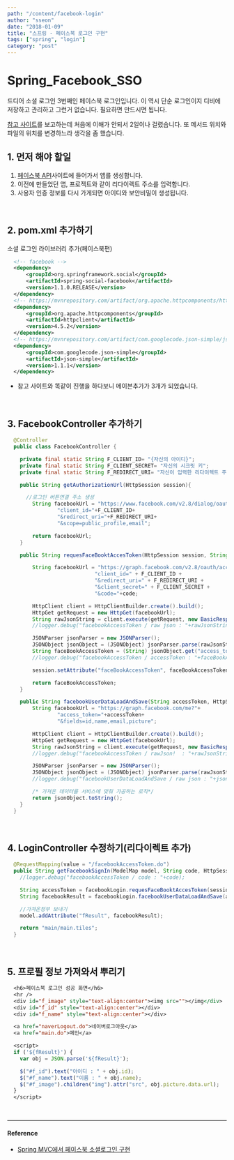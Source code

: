 ```yaml
---
path: "/content/facebook-login"
author: "sseon"
date: "2018-01-09"
title: "스프링 - 페이스북 로그인 구현"
tags: ["spring", "login"]
category: "post"
---
```


# **Spring_Facebook_SSO**

드디어 소셜 로그인 3번째인 페이스북 로그인입니다. 이 역시 단순 로그인이지 디비에 저장하고 관리하고 그런거 없습니다. 필요하면 만드시면 됩니다.
<br/>

[참고 사이트](http://osozaki.tistory.com/13)를 보고하는데 처음에 이해가 안되서 2일이나 걸렸습니다. 또 메서드 위치와 파일의 위치를 변경하느라 생각을 좀 했습니다.
<br/>

## 1. 먼저 해야 할일

1. [페이스북 API](https://developers.facebook.com)사이트에 들어가서 앱를 생성합니다.
2. 이전에 만들었던 앱, 프로젝트와 같이 리다이렉트 주소를 입력합니다.
3. 사용자 인증 정보를 다시 가게되면 아이디와 보안비밀이 생성됩니다.

<br/>

## 2. pom.xml 추가하기

소셜 로그인 라이브러리 추가(페이스북편)

```xml
  <!-- facebook -->
  <dependency>
      <groupId>org.springframework.social</groupId>
      <artifactId>spring-social-facebook</artifactId>
      <version>1.1.0.RELEASE</version>
  </dependency>
  <!-- https://mvnrepository.com/artifact/org.apache.httpcomponents/httpclient -->
  <dependency>
      <groupId>org.apache.httpcomponents</groupId>
      <artifactId>httpclient</artifactId>
      <version>4.5.2</version>
  </dependency>
  <!-- https://mvnrepository.com/artifact/com.googlecode.json-simple/json-simple -->
  <dependency>
      <groupId>com.googlecode.json-simple</groupId>
      <artifactId>json-simple</artifactId>
      <version>1.1.1</version>
  </dependency>
```

- 참고 사이트와 똑같이 진행을 하다보니 메이븐추가가 3개가 되었습니다.

<br/>

## 3. FacebookController 추가하기

```JAVA
  @Controller
  public class FacebookController {

  	private final static String F_CLIENT_ID= "{자신의 아이디}";
  	private final static String F_CLIENT_SECRET= "자신의 시크릿 키";
  	private final static String F_REDIRECT_URI= "자신이 입력한 리다이렉트 주소";

  	public String getAuthorizationUrl(HttpSession session){

      //로그인 버튼연결 주소 생성
  		String facebookUrl = "https://www.facebook.com/v2.8/dialog/oauth?"+
  				"client_id="+F_CLIENT_ID+
  				"&redirect_uri="+F_REDIRECT_URI+
  				"&scope=public_profile,email";

  		return facebookUrl;
  	}

  	public String requesFaceBooktAccesToken(HttpSession session, String code) throws Exception {

  		String facebookUrl = "https://graph.facebook.com/v2.8/oauth/access_token?"+
  						 	"client_id=" + F_CLIENT_ID +
  						 	"&redirect_uri=" + F_REDIRECT_URI +
  						 	"&client_secret=" + F_CLIENT_SECRET +
  						 	"&code="+code;

  		HttpClient client = HttpClientBuilder.create().build();
  		HttpGet getRequest = new HttpGet(facebookUrl);
  		String rawJsonString = client.execute(getRequest, new BasicResponseHandler());
  		//logger.debug("facebookAccessToken / raw json : "+rawJsonString);

  		JSONParser jsonParser = new JSONParser();
  		JSONObject jsonObject = (JSONObject) jsonParser.parse(rawJsonString);
  		String faceBookAccessToken = (String) jsonObject.get("access_token");
  		//logger.debug("facebookAccessToken / accessToken : "+faceBookAccessToken);

  		session.setAttribute("faceBookAccessToken", faceBookAccessToken);

  		return faceBookAccessToken;
  	}

  	public String facebookUserDataLoadAndSave(String accessToken, HttpSession session) throws Exception {
  	    String facebookUrl = "https://graph.facebook.com/me?"+
  	            "access_token="+accessToken+
  	            "&fields=id,name,email,picture";

  	    HttpClient client = HttpClientBuilder.create().build();
  	    HttpGet getRequest = new HttpGet(facebookUrl);
  	    String rawJsonString = client.execute(getRequest, new BasicResponseHandler());
  	    //logger.debug("facebookAccessToken / rawJson!  : "+rawJsonString);

  	    JSONParser jsonParser = new JSONParser();
  	    JSONObject jsonObject = (JSONObject) jsonParser.parse(rawJsonString);
  	    //logger.debug("facebookUserDataLoadAndSave / raw json : "+jsonObject);

  		/* 가져온 데이터를 서비스에 맞춰 가공하는 로직*/
  	    return jsonObject.toString();
  	}
  }
```

<br/>

## 4. LoginController 수정하기(리다이렉트 추가)

```java
  @RequestMapping(value = "/facebookAccessToken.do")
  public String getFacebookSignIn(ModelMap model, String code, HttpSession session, String state) throws Exception {
    //logger.debug("facebookAccessToken / code : "+code);

    String accessToken = facebookLogin.requesFaceBooktAccesToken(session, code);
    String facebookResult = facebookLogin.facebookUserDataLoadAndSave(accessToken, session);

    //가져온정부 보내기
    model.addAttribute("fResult", facebookResult);

    return "main/main.tiles";
  }
```

<br/>

## 5. 프로필 정보 가져와서 뿌리기

```jsp
  <h6>페이스북 로그인 성공 화면</h6>
  <hr />
  <div id="f_image" style="text-align:center"><img src=""></img</div>
  <div id="f_id" style="text-align:center"></div>
  <div id="f_name" style="text-align:center"></div>

  <a href="naverLogout.do">네이버로그아웃</a>
  <a href="main.do">메인</a>

  <script>
  if ('${fResult}') {
    var obj = JSON.parse('${fResult}');

    $("#f_id").text("아이디 : " + obj.id);
    $("#f_name").text("이름 : " + obj.name);
    $("#f_image").children("img").attr("src", obj.picture.data.url);
  }
  </script>
```

<br/>

---

#### Reference

- [Spring MVC에서 페이스북 소셜로그인 구현](http://osozaki.tistory.com/13)

